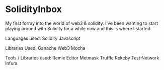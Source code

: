 # SolidityInbox
My first forray into the world of web3 & solidity. I've been wanting to start playing around with Solidity for a while now and this is where I started. 

Languages used: 
Solidity
Javascript

Libraries Used: 
Ganache
Web3
Mocha


Tools / Libraries used: 
Remix Editor
Metmask
Truffle
Rekeby Test Network 
Infura


